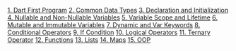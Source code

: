 [1. Dart First Program]()
[2. Common Data Types]()
[3. Declaration and Initialization]()
[4. Nullable and Non-Nullable Variables]()
[5. Variable Scope and Lifetime]()
[6. Mutable and Immutable Variables]()
[7. Dynamic and Var Keywords]()
[8. Conditional Operators]()
[9. If Condition]()
[10. Logical Operators]()
[11. Ternary Operator]()
[12. Functions]()
[13. Lists]()
[14. Maps]()
[15. OOP]()
